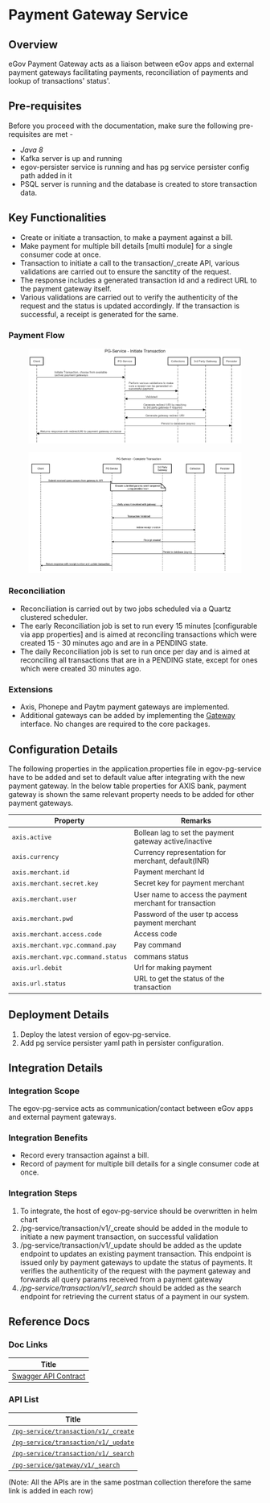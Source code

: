 # Payment Gateway Service

## Overview

eGov Payment Gateway acts as a liaison between eGov apps and external payment gateways facilitating payments, reconciliation of payments and lookup of transactions' status'.

## Pre-requisites <a href="#pre-requisites" id="pre-requisites"></a>

Before you proceed with the documentation, make sure the following pre-requisites are met -

* _Java 8_
* Kafka server is up and running
* egov-persister service is running and has pg service persister config path added in it
* PSQL server is running and the database is created to store transaction data.

## Key Functionalities <a href="#key-functionalities" id="key-functionalities"></a>

* Create or initiate a transaction, to make a payment against a bill.
* Make payment for multiple bill details \[multi module] for a single consumer code at once.
* Transaction to initiate a call to the transaction/\_create API, various validations are carried out to ensure the sanctity of the request.
* The response includes a generated transaction id and a redirect URL to the payment gateway itself.
* Various validations are carried out to verify the authenticity of the request and the status is updated accordingly. If the transaction is successful, a receipt is generated for the same.

### Payment Flow <a href="#payment-flow" id="payment-flow"></a>

<figure><img src="../../.gitbook/assets/APay1.png" alt=""><figcaption></figcaption></figure>

<figure><img src="../../.gitbook/assets/APay2.jpeg" alt=""><figcaption></figcaption></figure>

### Reconciliation <a href="#reconciliation" id="reconciliation"></a>

* Reconciliation is carried out by two jobs scheduled via a Quartz clustered scheduler.
* The early Reconciliation job is set to run every 15 minutes \[configurable via app properties] and is aimed at reconciling transactions which were created 15 - 30 minutes ago and are in a PENDING state.
* The daily Reconciliation job is set to run once per day and is aimed at reconciling all transactions that are in a PENDING state, except for ones which were created 30 minutes ago.

### Extensions <a href="#extensions" id="extensions"></a>

* Axis, Phonepe and Paytm payment gateways are implemented.
* Additional gateways can be added by implementing the [Gateway](https://raw.githubusercontent.com/egovernments/egov-services/master/core/egov-pg-service/src/main/java/org/egov/pg/service/Gateway.java) interface. No changes are required to the core packages.

## Configuration Details

The following properties in the application.properties file in egov-pg-service have to be added and set to default value after integrating with the new payment gateway. In the below table properties for AXIS bank, payment gateway is shown the same relevant property needs to be added for other payment gateways.

| Property                           | Remarks                                                  |
| ---------------------------------- | -------------------------------------------------------- |
| `axis.active`                      | Bollean lag to set the payment gateway active/inactive   |
| `axis.currency`                    | Currency representation for merchant, default(INR)       |
| `axis.merchant.id`                 | Payment merchant Id                                      |
| `axis.merchant.secret.key`         | Secret key for payment merchant                          |
| `axis.merchant.user`               | User name to access the payment merchant for transaction |
| `axis.merchant.pwd`                | Password of the user tp access payment merchant          |
| `axis.merchant.access.code`        | Access code                                              |
| `axis.merchant.vpc.command.pay`    | Pay command                                              |
| `axis.merchant.vpc.command.status` | commans status                                           |
| `axis.url.debit`                   | Url for making payment                                   |
| `axis.url.status`                  | URL to get the status of the transaction                 |

## Deployment Details <a href="#deployment-details" id="deployment-details"></a>

1. Deploy the latest version of egov-pg-service.
2. Add pg service persister yaml path in persister configuration.

## Integration Details <a href="#integration" id="integration"></a>

### Integration Scope <a href="#integration-scope" id="integration-scope"></a>

The egov-pg-service acts as communication/contact between eGov apps and external payment gateways.

### Integration Benefits <a href="#integration-benefits" id="integration-benefits"></a>

* Record every transaction against a bill.
* Record of payment for multiple bill details for a single consumer code at once.

### Integration Steps <a href="#steps-to-integration" id="steps-to-integration"></a>

1. To integrate, the host of egov-pg-service should be overwritten in helm chart
2. /pg-service/transaction/v1/\_create should be added in the module to initiate a new payment transaction, on successful validation
3. /pg-service/transaction/v1/\_update should be added as the update endpoint to updates an existing payment transaction. This endpoint is issued only by payment gateways to update the status of payments. It verifies the authenticity of the request with the payment gateway and forwards all query params received from a payment gateway
4. _/pg-service/transaction/v1/\_search_ should be added as the search endpoint for retrieving the current status of a payment in our system.

## Reference Docs

### Doc Links <a href="#doc-links" id="doc-links"></a>

| Title                                                                                                                                                                  |
| ---------------------------------------------------------------------------------------------------------------------------------------------------------------------- |
| [Swagger API Contract](https://editor.swagger.io/?url=https://raw.githubusercontent.com/egovernments/egov-services/master/core/egov-pg-service/egov-pg-service.yml#!/) |

### API List <a href="#api-list" id="api-list"></a>

| Title                                                                                               |
| --------------------------------------------------------------------------------------------------- |
| [`/pg-service/transaction/v1/_create`](https://www.getpostman.com/collections/a0dfce4274235164c520) |
| [`/pg-service/transaction/v1/_update`](https://www.getpostman.com/collections/a0dfce4274235164c520) |
| [`/pg-service/transaction/v1/_search`](https://www.getpostman.com/collections/a0dfce4274235164c520) |
| [`/pg-service/gateway/v1/_search`](https://www.getpostman.com/collections/a0dfce4274235164c520)     |

(Note: All the APIs are in the same postman collection therefore the same link is added in each row)
